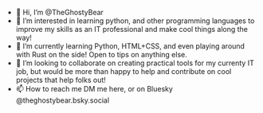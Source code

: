 - 👋 Hi, I’m @TheGhostyBear
- 👀 I’m interested in learning python, and other programming languages to improve my skills as an IT professional and make cool things along the way!
- 🌱 I’m currently learning Python, HTML+CSS, and even playing around with Rust on the side! Open to tips on anything else.
- 💞️ I’m looking to collaborate on creating practical tools for my currenty IT job, but would be more than happy to help and contribute on cool projects that help folks out!
- 📫 How to reach me DM me here, or on Bluesky @theghostybear.bsky.social

<!---
TheGhostyBear/TheGhostyBear is a ✨ special ✨ repository because its `README.md` (this file) appears on your GitHub profile.
You can click the Preview link to take a look at your changes.
--->
